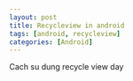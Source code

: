 ```yaml
---
layout: post
title: Recycleview in android
tags: [android, recycleview]
categories: [Android]
---
```

Cach su dung recycle view day
